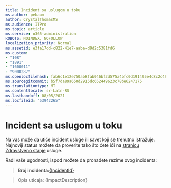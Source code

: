 ```yaml
---
title: Incident sa uslugom u toku
ms.author: pebaum
author: CrystalThomasMS
ms.audience: ITPro
ms.topic: article
ms.service: o365-administration
ROBOTS: NOINDEX, NOFOLLOW
localization_priority: Normal
ms.assetid: e3fa17dd-c822-41e7-aaba-d9d2c5381fd6
ms.custom:
- "108"
- "1891"
- "1600011"
- "9000287"
ms.openlocfilehash: fab6c1e12e750ab8fab046bf3d575a4bfc0d191495e4c8c2c48698dd98106aa4
ms.sourcegitcommit: b5f7da89a650d2915dc652449623c78be6247175
ms.translationtype: MT
ms.contentlocale: sr-Latn-RS
ms.lasthandoff: 08/05/2021
ms.locfileid: "53942265"
---
```

# <a name="service-incident-in-progress"></a>Incident sa uslugom u toku

Na vas može da utiče incident usluge ili savet koji se trenutno istražuje. Najnoviji status možete da proverite tako što ćete ići na [stranicu Zdravstveno stanje](https://admin.microsoft.com/adminportal/home#/servicehealth) usluge.
  
Radi vaše ugodnosti, ispod možete da pronađete rezime ovog incidenta:
  
> **Broj incidenta:**[{IncidentId}](https://admin.microsoft.com/adminportal/home#/servicehealth)
    
> Opis uticaja: {ImpactDescription}
